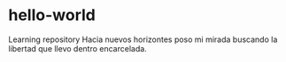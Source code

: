 # hello-world
Learning repository
Hacia nuevos horizontes poso mi mirada buscando la libertad que llevo dentro encarcelada.
